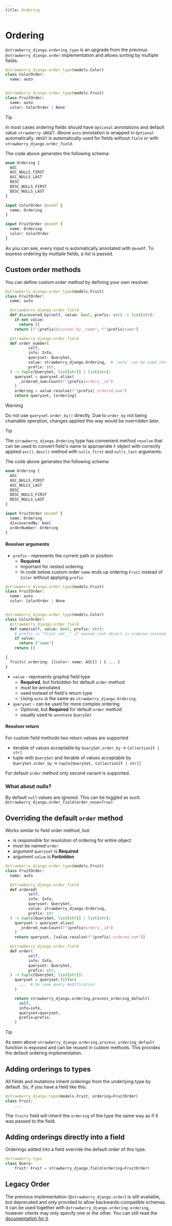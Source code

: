 ```yaml
---
title: Ordering
---
```


# Ordering

`@strawberry_django.ordering_type` is an upgrade from the previous `@strawberry_django.order` implementation
and allows sorting by multiple fields.

```python title="types.py"
@strawberry_django.order_type(models.Color)
class ColorOrder:
  name: auto


@strawberry_django.order_type(models.Fruit)
class FruitOrder:
  name: auto
  color: ColorOrder | None
```

> [!TIP]
> In most cases ordering fields should have `Optional` annotations and default value `strawberry.UNSET`.
> Above `auto` annotation is wrapped in `Optional` automatically.
> `UNSET` is automatically used for fields without `field` or with `strawberry_django.order_field`.

The code above generates the following schema:

```graphql title="schema.graphql"
enum Ordering {
  ASC
  ASC_NULLS_FIRST
  ASC_NULLS_LAST
  DESC
  DESC_NULLS_FIRST
  DESC_NULLS_LAST
}

input ColorOrder @oneOf {
  name: Ordering
}

input FruitOrder @oneOf {
  name: Ordering
  color: ColorOrder
}
```

As you can see, every input is automatically annotated with `@oneOf`. To express ordering by multiple fields, a
list is passed.

## Custom order methods

You can define custom order method by defining your own resolver.

```python title="types.py"
@strawberry_django.order_type(models.Fruit)
class FruitOrder:
  name: auto

  @strawberry_django.order_field
  def discovered_by(self, value: bool, prefix: str) -> list[str]:
    if not value:
      return []
    return [f"{prefix}discover_by__name", f"{prefix}name"]

  @strawberry_django.order_field
  def order_number(
          self,
          info: Info,
          queryset: QuerySet,
          value: strawberry_django.Ordering,  # `auto` can be used instead
          prefix: str,
  ) -> tuple[QuerySet, list[str]] | list[str]:
    queryset = queryset.alias(
      _ordered_num=Count(f"{prefix}orders__id")
    )
    ordering = value.resolve(f"{prefix}_ordered_num")
    return queryset, [ordering]
```

> [!WARNING]
> Do not use `queryset.order_by()` directly. Due to `order_by` not being chainable
> operation, changes applied this way would be overridden later.

> [!TIP]
> The `strawberry_django.Ordering` type has convenient method `resolve` that can be used to
> convert field's name to appropriate `F` object with correctly applied `asc()`, `desc()` method
> with `nulls_first` and `nulls_last` arguments.

The code above generates the following schema:

```graphql title="schema.graphql"
enum Ordering {
  ASC
  ASC_NULLS_FIRST
  ASC_NULLS_LAST
  DESC
  DESC_NULLS_FIRST
  DESC_NULLS_LAST
}

input FruitOrder @oneOf {
  name: Ordering
  discoveredBy: bool
  orderNumber: Ordering
}
```

#### Resolver arguments

- `prefix` - represents the current path or position
  - **Required**
  - Important for nested ordering
  - In code below custom order `name` ends up ordering `Fruit` instead of `Color` without applying `prefix`

```python title="Why prefix?"
@strawberry_django.order_type(models.Fruit)
class FruitOrder:
  name: auto
  color: ColorOrder | None


@strawberry_django.order_type(models.Color)
class ColorOrder:
  @strawberry_django.order_field
  def name(self, value: bool, prefix: str):
    # prefix is "fruit_set__" if unused root object is ordered instead
    if value:
      return ["name"]
    return []
```

```graphql
{
  fruits( ordering: [{color: name: ASC}] ) { ... }
}
```

- `value` - represents graphql field type
  - **Required**, but forbidden for default `order` method
  - _must_ be annotated
  - used instead of field's return type
  - Using `auto` is the same as `strawberry_django.Ordering`.
- `queryset` - can be used for more complex ordering
  - Optional, but **Required** for default `order` method
  - usually used to `annotate` `QuerySet`

#### Resolver return

For custom field methods two return values are supported

- iterable of values acceptable by `QuerySet.order_by` -> `Collection[F | str]`
- tuple with `QuerySet` and iterable of values acceptable by `QuerySet.order_by` -> `tuple[QuerySet, Collection[F | str]]`

For default `order` method only second variant is supported.

### What about nulls?

By default `null` values are ignored. This can be toggled as such `@strawberry_django.order_field(order_none=True)`

## Overriding the default `order` method

Works similar to field order method, but:

- is responsible for resolution of ordering for entire object
- _must_ be named `order`
- argument `queryset` is **Required**
- argument `value` is **Forbidden**

```python title="types.py"
@strawberry_django.order_type(models.Fruit)
class FruitOrder:
  name: auto

  @strawberry_django.order_field
  def ordered(
          self,
          info: Info,
          queryset: QuerySet,
          value: strawberry_django.Ordering,
          prefix: str
  ) -> tuple[QuerySet, list[str]] | list[str]:
    queryset = queryset.alias(
      _ordered_num=Count(f"{prefix}orders__id")
    )
    return queryset, [value.resolve(f"{prefix}_ordered_num")]

  @strawberry_django.order_field
  def order(
          self,
          info: Info,
          queryset: QuerySet,
          prefix: str,
  ) -> tuple[QuerySet, list[str]]:
    queryset = queryset.filter(
      ...  # Do some query modification
    )

    return strawberry_django.ordering.process_ordering_default(
      self,
      info=info,
      queryset=queryset,
      prefix=prefix,
    )

```

> [!TIP]
> As seen above `strawberry_django.ordering.process_ordering_default` function is exposed and can be
> reused in custom methods. This provides the default ordering implementation.

## Adding orderings to types

All fields and mutations inherit orderings from the underlying type by default.
So, if you have a field like this:

```python title="types.py"
@strawberry_django.type(models.Fruit, ordering=FruitOrder)
class Fruit:
    ...
```

The `fruits` field will inherit the `ordering` of the type the same way as
if it was passed to the field.

## Adding orderings directly into a field

Orderings added into a field override the default order of this type.

```python title="schema.py"
@strawberry.type
class Query:
    fruit: Fruit = strawberry_django.field(ordering=FruitOrder)
```

## Legacy Order

The previous implementation (`@strawberry_django.order`) is still available, but deprecated and only provided to allow
backwards-compatible schemas. It can be used together with `@strawberry_django.ordering.ordering`, however clients
may only specify one or the other.
You can still read the [documentation for it](legacy-ordering).
